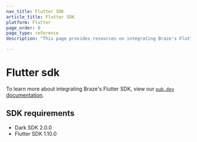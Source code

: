 ```yaml
---
nav_title: Flutter SDK
article_title: Flutter SDK
platform: Flutter
page_order: 0
page_type: reference
description: "This page provides resources on integrating Braze's Flutter SDK."

---
```


# Flutter sdk

To learn more about integrating Braze's Flutter SDK, view our [`pub.dev` documentation](https://pub.dev/packages/braze_plugin).

## SDK requirements
* Dark SDK 2.0.0
* Flutter SDK 1.10.0
